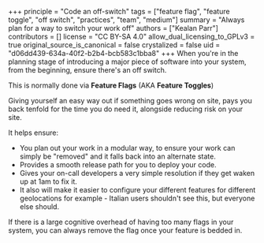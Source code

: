 +++
principle = "Code an off-switch"
tags = ["feature flag", "feature toggle", "off switch", "practices", "team", "medium"]
summary = "Always plan for a way to switch your work off"
authors = ["Kealan Parr"]
contributors = []
license = "CC BY-SA 4.0"
allow_dual_licensing_to_GPLv3 = true
original_source_is_canonical = false
crystalized = false
uid = "d06dd439-634a-40f2-b2b4-bcb583c1bba8"
+++
When you're in the planning stage of introducing a major piece of software into your system, from the beginning, ensure there's an off switch.

This is normally done via **Feature Flags** (AKA **Feature Toggles**)

Giving yourself an easy way out if something goes wrong on site, pays you back tenfold for the time you do need it, alongside reducing risk on your site.

It helps ensure:

* You plan out your work in a modular way, to ensure your work can simply be "removed" and it falls back into an alternate state.
* Provides a smooth release path for you to deploy your code.
* Gives your on-call developers a very simple resolution if they get waken up at 1am to fix it.
* It also will make it easier to configure your different features for different geolocations for example - Italian users shouldn't see this, but everyone else should.

If there is a large cognitive overhead of having too many flags in your system, you can always remove the flag once your feature is bedded in.
